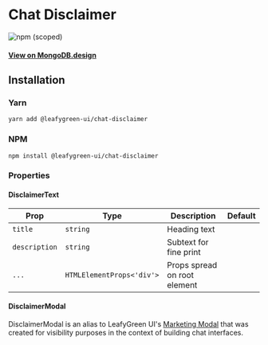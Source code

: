 # Chat Disclaimer

![npm (scoped)](https://img.shields.io/npm/v/@leafygreen-ui/chat-disclaimer.svg)

#### [View on MongoDB.design](https://www.mongodb.design/component/chat-disclaimer/live-example/)

## Installation

### Yarn

```shell
yarn add @leafygreen-ui/chat-disclaimer
```

### NPM

```shell
npm install @leafygreen-ui/chat-disclaimer
```

### Properties

#### DisclaimerText

| Prop          | Type                      | Description                  | Default |
| ------------- | ------------------------- | ---------------------------- | ------- |
| `title`       | `string`                  | Heading text                 |         |
| `description` | `string`                  | Subtext for fine print       |         |
| `...`         | `HTMLElementProps<'div'>` | Props spread on root element |         |

#### DisclaimerModal

DisclaimerModal is an alias to LeafyGreen UI's [Marketing Modal](https://github.com/mongodb/leafygreen-ui/tree/main/packages/marketing-modal) that was created for visibility purposes in the context of building chat interfaces.
